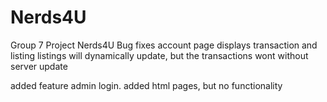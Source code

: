 # Nerds4U
Group 7 Project Nerds4U
Bug fixes
  account page
    displays transaction and listing
      listings will dynamically update, but the transactions wont without server update

added feature
  admin login.
    added html pages, but no functionality
